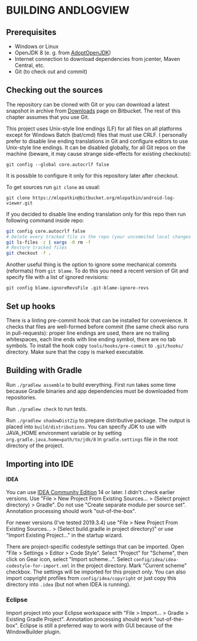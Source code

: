 # BUILDING ANDLOGVIEW

## Prerequisites

 * Windows or Linux
 * OpenJDK 8 (e. g. from [AdoptOpenJDK](https://adoptopenjdk.net/))
 * Internet connection to download dependencies from jcenter, Maven Central, etc.
 * Git (to check out and commit)

## Checking out the sources
The repository can be cloned with Git or you can download a latest snapshot in archive from [Downloads][downloads] page
on Bitbucket. The rest of this chapter assumes that you use Git.

This project uses Unix-style line endings (LF) for all files on all platforms except for Windows Batch (bat/cmd) files
that must use CRLF. I personally prefer to disable line ending translations in Git and configure editors to use
Unix-style line endings. It can be disabled globally, for all Git repos on the machine (beware, it may cause strange
side-effects for existing checkouts):
```
git config --global core.autocrlf false
```
It is possible to configure it only for this repository later after checkout.

To get sources run `git clone` as usual:
```
git clone https://mlopatkin@bitbucket.org/mlopatkin/android-log-viewer.git
```

If you decided to disable line ending translation only for this repo then run following command inside repo:
```bash
git config core.autocrlf false
# Delete every tracked file in the repo (your uncommited local changes will be lost)
git ls-files -z | xargs -0 rm -f
# Restore tracked files
git checkout -f .
```

Another useful thing is the option to ignore some mechanical commits (reformats) from `git blame`. To do this you need a
recent version of Git and specify file with a list of ignored revisions:
```
git config blame.ignoreRevsFile .git-blame-ignore-revs
```

## Set up hooks

There is a linting pre-commit hook that can be installed for convenience. It checks that files are well-formed before
commit (the same check also runs in pull-requests): proper line endings are used, there are no trailing whitespaces,
each line ends with line ending symbol, there are no tab symbols. To install the hook copy `tools/hooks/pre-commit` to
`.git/hooks/` directory. Make sure that the copy is marked executable.

## Building with Gradle
Run `./gradlew assemble` to build everything. First run takes some time because Gradle binaries and app dependencies
must be downloaded from repositories.

Run `./gradlew check` to run tests.

Run `./gradlew shadowDistZip` to prepare distributive package. The output is placed into `build/distributions`.
You can specify JDK to use with JAVA_HOME environment variable or by setting `org.gradle.java.home=path/to/jdk/8` in
`gradle.settings` file in the root directory of the project.

## Importing into IDE
#### IDEA
You can use [IDEA Community Edition][idea] 14 or later. I didn't check earlier versions. Use "File > New Project From
Existing Sources... > (Select project directory) > Gradle". Do not use "Create separate module per source set".
Annotation processing should work "out-of-the-box".

For newer versions (I've tested 2019.3.4) use "File > New Project From Existing Sources... > (Select build.gradle in
project directory)" or use "Import Existing Project..." in the startup wizard.

There are project-specific codestyle settings that can be imported. Open "File > Settings > Editor > Code Style". Select
"Project" for "Scheme", then click on Gear icon, select "Import scheme...". Select
`config/idea/idea-codestyle-for-import.xml` in the project directory. Mark "Current scheme" checkbox. The settings will
be imported for this project only. You can also import copyright profiles from `config/idea/copyright` or just copy this
directory into `.idea` (but not when IDEA is running).

### Eclipse
Import project into your Eclipse workspace with "File > Import... > Gradle > Existing Gradle Project". Annotation
processing should work "out-of-the-box". Eclipse is still a preferred way to work with GUI because of the WindowBuilder
plugin.

[downloads]: https://bitbucket.org/mlopatkin/android-log-viewer/downloads/
[idea]: https://www.jetbrains.com/idea/
